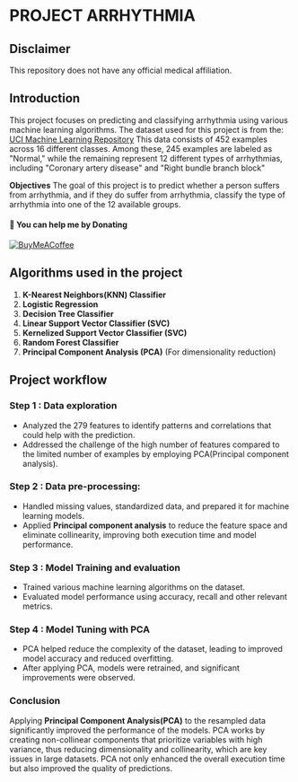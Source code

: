

# PROJECT ARRHYTHMIA

## Disclaimer
This repository does not have any official medical affiliation.

## Introduction
This project focuses on predicting and classifying arrhythmia using various machine learning algorithms.
The dataset used for this project is from the:
[UCI Machine Learning Repository](https://archive.ics.uci.edu/ml/datasets/Arrhythmia)
This data consists of 452 examples across 16 different classes. Among these, 245 examples are labeled as "Normal," while the remaining represent 12 different types of arrhythmias, including "Coronary artery disease" and "Right bundle branch block"

**Objectives**
The goal of this project is to predict whether a person suffers from arrhythmia, and if they do suffer from arrhythmia, classify the type of arrhythmia into one of the 12 available groups.

#### 🫡 You can help me by Donating
[![BuyMeACoffee](https://img.shields.io/badge/Buy%20Me%20a%20Coffee-ffdd00?style=for-the-badge&logo=buy-me-a-coffee&logoColor=black)](https://buymeacoffee.com/heytanix)

## Algorithms used in the project
 1. **K-Nearest Neighbors(KNN) Classifier**
 2. **Logistic Regression**
 3. **Decision Tree Classifier**
 4. **Linear Support Vector Classifier (SVC)**
 5. **Kernelized Support Vector Classifier (SVC)**
 6. **Random Forest Classifier**
 7. **Principal Component Analysis (PCA)** (For dimensionality reduction)

## Project workflow

### Step 1 : Data exploration
- Analyzed the 279 features to identify patterns and correlations that could help with the prediction.
- Addressed the challenge of the high number of features compared to the limited number of examples by employing PCA(Principal component analysis).

### Step 2 : Data pre-processing:
- Handled missing values, standardized data, and prepared it for machine learning models.
- Applied **Principal component analysis** to reduce the feature space and eliminate collinearity, improving both execution time and model performance.

### Step 3 : Model Training and evaluation
- Trained various machine learning algorithms on the dataset.
- Evaluated model performance using accuracy, recall and other relevant metrics.

### Step 4 : Model Tuning with PCA
- PCA helped reduce the complexity of the dataset, leading to improved model accuracy and reduced overfitting.
-  After applying PCA, models were retrained, and significant improvements were observed.

### Conclusion
Applying **Principal Component Analysis(PCA)** to the resampled data significantly improved the performance of the models. PCA works by creating non-collinear components that prioritize variables with high variance, thus reducing dimensionality and collinearity, which are key issues in large datasets. PCA not only enhanced the overall execution time but also improved the quality of predictions.